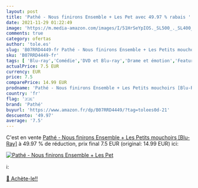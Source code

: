 ```yaml
---
layout: post
title: 'Pathé - Nous finirons Ensemble + Les Pet avec 49.97 % rabais '
date: 2021-11-29 01:22:49
image: 'https://m.media-amazon.com/images/I/51HrSeYpIOS._SL500_._SL400_.jpg'
comments: true
category: ofertas
author: 'tole.es'
slug: 'B07RRD4449-fr Pathé - Nous finirons Ensemble + Les Petits mouchoirs...'
sku: 'B07RRD4449-fr'
tags: [ 'Blu-ray','Comédie','DVD et Blu-ray','Drame et émotion','Featured Categories','Films','pathé', ]
actualPrice: 7.5 EUR
currency: EUR
price: 7.5
comparePrice: 14.99 EUR
prodname: 'Pathé - Nous finirons Ensemble + Les Petits mouchoirs [Blu-Ray]'
country: 'fr'
flag: '🇫🇷'
brand: 'Pathé'
buyurl: 'https://www.amazon.fr/dp/B07RRD4449/?tag=tolees0d-21'
descuento: '49.97'
average: '7.5'
---
```


C'est en vente [Pathé - Nous finirons Ensemble + Les Petits mouchoirs [Blu-Ray]](https://www.amazon.fr/dp/B07RRD4449/?tag=tolees0d-21)  à  49.97 % de réduction, prix final  7.5 EUR (original: 14.99 EUR) ici:

[![Pathé - Nous finirons Ensemble + Les Pet](https://m.media-amazon.com/images/I/51HrSeYpIOS._SL500_._SL400_.jpg)](https://www.amazon.fr/dp/B07RRD4449/?tag=tolees0d-21)

ℹ️:


[🛒 Achète-le!!](https://www.amazon.fr/dp/B07RRD4449/?tag=tolees0d-21)
